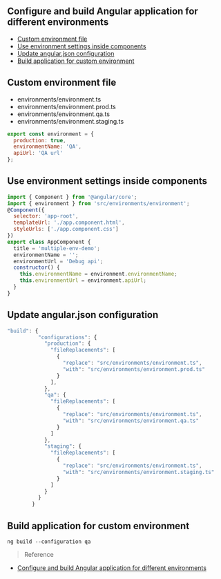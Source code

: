 ## Configure and build Angular application for different environments

- [Custom environment file](#custom-environment-file)
- [Use environment settings inside components](#use-environment-settings-inside-components)
- [Update angular.json configuration](#update-angularjson-configuration)
- [Build application for custom environment](#build-application-for-custom-environment)

## Custom environment file

- environments/environment.ts
- environments/environment.prod.ts
- environments/environment.qa.ts
- environments/environment.staging.ts

```javascript
export const environment = {
  production: true,
  environmentName: 'QA',
  apiUrl: 'QA url'
};
```

## Use environment settings inside components

```javascript
import { Component } from '@angular/core';
import { environment } from 'src/environments/environment';
@Component({
  selector: 'app-root',
  templateUrl: './app.component.html',
  styleUrls: ['./app.component.css']
})
export class AppComponent {
  title = 'multiple-env-demo';
  environmentName = '';
  environmentUrl = 'Debug api';
  constructor() {
    this.environmentName = environment.environmentName;
    this.environmentUrl = environment.apiUrl;
  }
}
```

## Update angular.json configuration

```javascript
"build": {
          "configurations": {
            "production": {
              "fileReplacements": [
                {
                  "replace": "src/environments/environment.ts",
                  "with": "src/environments/environment.prod.ts"
                }
              ],
            },
            "qa": {
              "fileReplacements": [
                {
                  "replace": "src/environments/environment.ts",
                  "with": "src/environments/environment.qa.ts"
                }
              ]
            },
            "staging": {
              "fileReplacements": [
                {
                  "replace": "src/environments/environment.ts",
                  "with": "src/environments/environment.staging.ts"
                }
              ]
            }
          }
        }
```


## Build application for custom environment

`ng build --configuration qa`

> Reference
- [Configure and build Angular application for different environments](https://medium.com/@balramchavan/configure-and-build-angular-application-for-different-environments-7e94a3c0af23)
